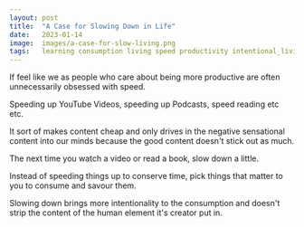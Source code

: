 ```yaml
---
layout: post
title:  "A Case for Slowing Down in Life"
date:   2023-01-14
image:	images/a-case-for-slow-living.png
tags:	learning consumption living speed productivity intentional_living essentialism minimalism slow-living
---
```


If feel like we as people who care about being more productive are often unnecessarily obsessed with speed.

Speeding up YouTube Videos, speeding up Podcasts, speed reading etc etc.

It sort of makes content cheap and only drives in the negative sensational content into our minds because the good content doesn't stick out as much.

The next time you watch a video or read a book, slow down a little.

Instead of speeding things up to conserve time, pick things that matter to you to consume and savour them.

Slowing down brings more intentionality to the consumption and doesn't strip the content of the human element it's creator put in.